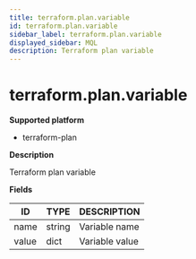 ```yaml
---
title: terraform.plan.variable
id: terraform.plan.variable
sidebar_label: terraform.plan.variable
displayed_sidebar: MQL
description: Terraform plan variable
---
```


# terraform.plan.variable

**Supported platform**

- terraform-plan

**Description**

Terraform plan variable

**Fields**

| ID    | TYPE   | DESCRIPTION    |
| ----- | ------ | -------------- |
| name  | string | Variable name  |
| value | dict   | Variable value |

